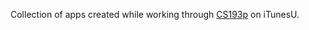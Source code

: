Collection of apps created while working through [CS193p](https://itunes.apple.com/us/course/developing-ios-9-apps-swift/id1104579961) on iTunesU.

